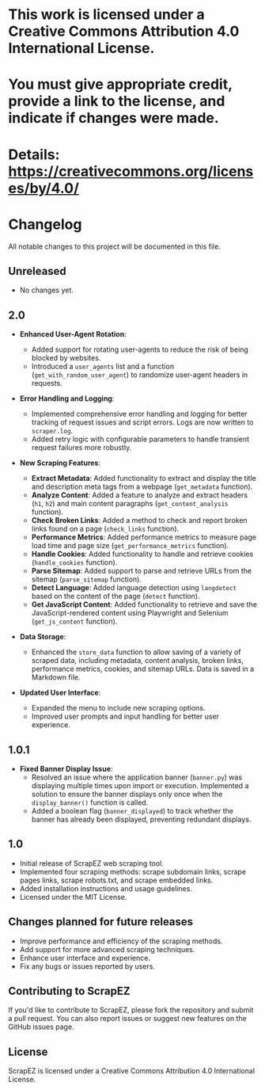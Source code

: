 # This work is licensed under a Creative Commons Attribution 4.0 International License.
# You must give appropriate credit, provide a link to the license, and indicate if changes were made.
# Details: https://creativecommons.org/licenses/by/4.0/

Changelog
==========

All notable changes to this project will be documented in this file.

**Unreleased**
--------------

* No changes yet.

**2.0**
--------

* **Enhanced User-Agent Rotation**: 
  - Added support for rotating user-agents to reduce the risk of being blocked by websites.
  - Introduced a `user_agents` list and a function (`get_with_random_user_agent`) to randomize user-agent headers in requests.
  
* **Error Handling and Logging**: 
  - Implemented comprehensive error handling and logging for better tracking of request issues and script errors. Logs are now written to `scraper.log`.
  - Added retry logic with configurable parameters to handle transient request failures more robustly.

* **New Scraping Features**:
  - **Extract Metadata**: Added functionality to extract and display the title and description meta tags from a webpage (`get_metadata` function).
  - **Analyze Content**: Added a feature to analyze and extract headers (`h1`, `h2`) and main content paragraphs (`get_content_analysis` function).
  - **Check Broken Links**: Added a method to check and report broken links found on a page (`check_links` function).
  - **Performance Metrics**: Added performance metrics to measure page load time and page size (`get_performance_metrics` function).
  - **Handle Cookies**: Added functionality to handle and retrieve cookies (`handle_cookies` function).
  - **Parse Sitemap**: Added support to parse and retrieve URLs from the sitemap (`parse_sitemap` function).
  - **Detect Language**: Added language detection using `langdetect` based on the content of the page (`detect` function).
  - **Get JavaScript Content**: Added functionality to retrieve and save the JavaScript-rendered content using Playwright and Selenium (`get_js_content` function).

* **Data Storage**: 
  - Enhanced the `store_data` function to allow saving of a variety of scraped data, including metadata, content analysis, broken links, performance metrics, cookies, and sitemap URLs. Data is saved in a Markdown file.

* **Updated User Interface**:
  - Expanded the menu to include new scraping options.
  - Improved user prompts and input handling for better user experience.

**1.0.1**
--------

* **Fixed Banner Display Issue**: 
  - Resolved an issue where the application banner (`banner.py`) was displaying multiple times upon import or execution. Implemented a solution to ensure the banner displays only once when the `display_banner()` function is called.
  - Added a boolean flag (`banner_displayed`) to track whether the banner has already been displayed, preventing redundant displays.

**1.0**
--------

* Initial release of ScrapEZ web scraping tool.
* Implemented four scraping methods: scrape subdomain links, scrape pages links, scrape robots.txt, and scrape embedded links.
* Added installation instructions and usage guidelines.
* Licensed under the MIT License.

**Changes planned for future releases**
--------------------------------------

* Improve performance and efficiency of the scraping methods.
* Add support for more advanced scraping techniques.
* Enhance user interface and experience.
* Fix any bugs or issues reported by users.

**Contributing to ScrapEZ**
---------------------------

If you'd like to contribute to ScrapEZ, please fork the repository and submit a pull request. You can also report issues or suggest new features on the GitHub issues page.

**License**
---------

ScrapEZ is licensed under a Creative Commons Attribution 4.0 International License.
